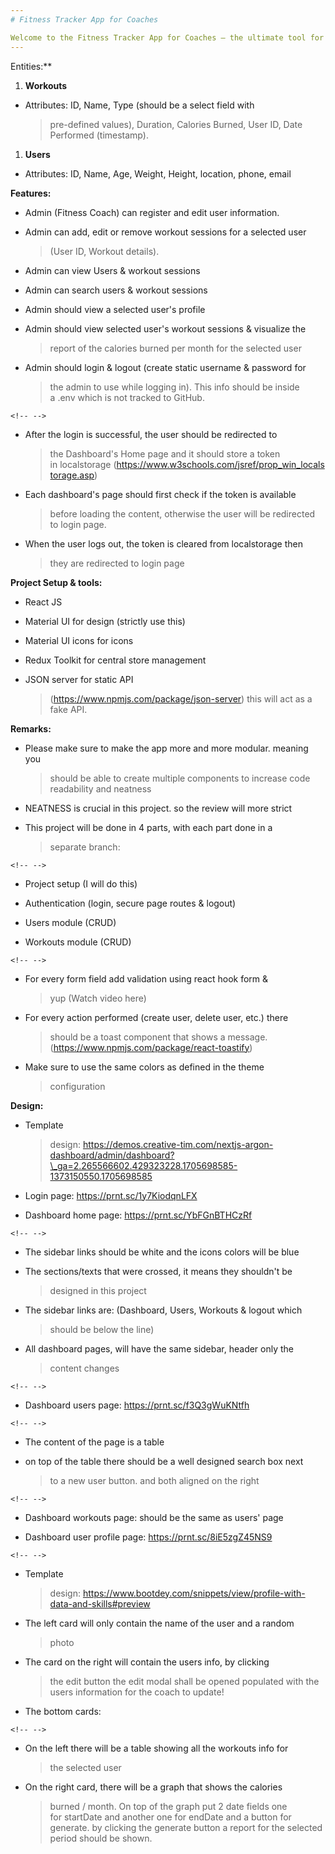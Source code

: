 ```yaml
---
# Fitness Tracker App for Coaches

Welcome to the Fitness Tracker App for Coaches – the ultimate tool for elevating your fitness coaching experience. This application is designed to streamline user management, allowing coaches to seamlessly register and edit user information. With a focus on personalization, coaches can log individualized workout sessions directly, providing users with a dynamic platform to track their fitness journey, edit profiles, and achieve their goals. Explore a revolutionary approach to fitness coaching, where technology meets personalization. Get started today! 🏋️‍♂️💪
---
```


Entities:\*\*

1.  **Workouts**

- Attributes: ID, Name, Type (should be a select field with
  > pre-defined values), Duration, Calories Burned, User ID, Date
  > Performed (timestamp).

1.  **Users**

- Attributes: ID, Name, Age, Weight, Height, location, phone, email

**Features:**

- Admin (Fitness Coach) can register and edit user information.

- Admin can add, edit or remove workout sessions for a selected user

  > (User ID, Workout details).

- Admin can view Users & workout sessions

- Admin can search users & workout sessions

- Admin should view a selected user\'s profile

- Admin should view selected user\'s workout sessions & visualize the

  > report of the calories burned per month for the selected user

- Admin should login & logout (create static username & password for
  > the admin to use while logging in). This info should be inside
  > a .env which is not tracked to GitHub.

```{=html}
<!-- -->
```

- After the login is successful, the user should be redirected to

  > the Dashboard\'s Home page and it should store a token
  > in localstorage (https://www.w3schools.com/jsref/prop_win_localstorage.asp)

- Each dashboard\'s page should first check if the token is available

  > before loading the content, otherwise the user will be redirected
  > to login page.

- When the user logs out, the token is cleared from localstorage then
  > they are redirected to login page

**Project Setup & tools:**

- React JS

- Material UI for design (strictly use this)

- Material UI icons for icons

- Redux Toolkit for central store management

- JSON server for static API
  > (https://www.npmjs.com/package/json-server) this will act as a
  > fake API.

**Remarks:**

- Please make sure to make the app more and more modular. meaning you

  > should be able to create multiple components to increase code
  > readability and neatness

- NEATNESS is crucial in this project. so the review will more strict

- This project will be done in 4 parts, with each part done in a
  > separate branch:

```{=html}
<!-- -->
```

- Project setup (I will do this)

- Authentication (login, secure page routes & logout)

- Users module (CRUD)

- Workouts module (CRUD)

```{=html}
<!-- -->
```

- For every form field add validation using react hook form &

  > yup (Watch video here)

- For every action performed (create user, delete user, etc.) there

  > should be a toast component that shows a message.
  > (https://www.npmjs.com/package/react-toastify)

- Make sure to use the same colors as defined in the theme
  > configuration

**Design:**

- Template

  > design: https://demos.creative-tim.com/nextjs-argon-dashboard/admin/dashboard?\_ga=2.265566602.429323228.1705698585-1373150550.1705698585

- Login page: https://prnt.sc/1y7KiodqnLFX

- Dashboard home page: https://prnt.sc/YbFGnBTHCzRf

```{=html}
<!-- -->
```

- The sidebar links should be white and the icons colors will be blue

- The sections/texts that were crossed, it means they shouldn\'t be

  > designed in this project

- The sidebar links are: (Dashboard, Users, Workouts & logout which

  > should be below the line)

- All dashboard pages, will have the same sidebar, header only the
  > content changes

```{=html}
<!-- -->
```

- Dashboard users page: https://prnt.sc/f3Q3gWuKNtfh

```{=html}
<!-- -->
```

- The content of the page is a table

- on top of the table there should be a well designed search box next
  > to a new user button. and both aligned on the right

```{=html}
<!-- -->
```

- Dashboard workouts page: should be the same as users\' page

- Dashboard user profile page: https://prnt.sc/8iE5zgZ45NS9

```{=html}
<!-- -->
```

- Template

  > design: <https://www.bootdey.com/snippets/view/profile-with-data-and-skills#preview>

- The left card will only contain the name of the user and a random

  > photo

- The card on the right will contain the users info, by clicking

  > the edit button the edit modal shall be opened populated with the
  > users information for the coach to update!

- The bottom cards:

```{=html}
<!-- -->
```

- On the left there will be a table showing all the workouts info for

  > the selected user

- On the right card, there will be a graph that shows the calories
  > burned / month. On top of the graph put 2 date fields one
  > for startDate and another one for endDate and a button for
  > generate. by clicking the generate button a report for the
  > selected period should be shown.
